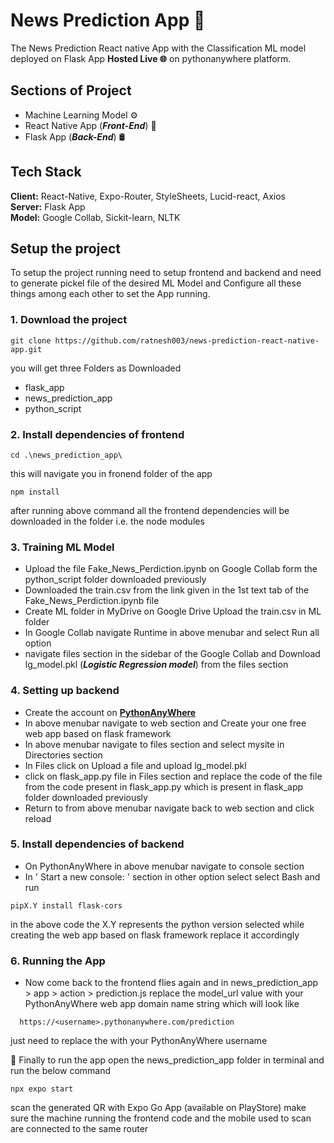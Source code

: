 
# News Prediction App 📰

The News Prediction React native App with the Classification ML model deployed on Flask App **Hosted Live 🌐** on pythonanywhere platform.
## Sections of Project

- Machine Learning Model ⚙️
- React Native App (**_Front-End_**) 📱
- Flask App (**_Back-End_**) 🛢️
## Tech Stack

**Client:** React-Native, Expo-Router, StyleSheets, Lucid-react, Axios \
**Server:** Flask App \
**Model:** Google Collab, Sickit-learn, NLTK 

## Setup the project

To setup the project running need to setup frontend and backend and need to generate pickel file of the desired ML Model and Configure all these things among each other to set the App running.

### 1. Download the project

```
git clone https://github.com/ratnesh003/news-prediction-react-native-app.git 
```
you will get three Folders as Downloaded
- flask_app
- news_prediction_app
- python_script

### 2. Install dependencies of frontend

```
cd .\news_prediction_app\
```
this will navigate you in fronend folder of the app
```
npm install
```
after running above command all the frontend dependencies will be downloaded in the folder i.e. the node modules

### 3. Training ML Model

- Upload the file Fake_News_Perdiction.ipynb on Google Collab form the python_script folder downloaded previously
- Downloaded the train.csv from the link given in the 1st text tab of the Fake_News_Perdiction.ipynb file
- Create ML folder in MyDrive on Google Drive Upload the train.csv in ML folder
- In Google Collab navigate Runtime in above menubar and select Run all option
- navigate files section in the sidebar of the Google Collab and Download lg_model.pkl (**_Logistic Regression model_**) from the files section

### 4. Setting up backend

- Create the account on [**PythonAnyWhere**](https://www.pythonanywhere.com/)
- In above menubar navigate to web section and Create your one free web app based on flask framework
- In above menubar navigate to files section and select mysite in Directories section
- In Files click on Upload a file and upload lg_model.pkl
- click on flask_app.py file in Files section and replace the code of the file from the code present in flask_app.py which is present in flask_app folder downloaded previously
- Return to from above menubar navigate back to web section and click reload

### 5. Install dependencies of backend

- On PythonAnyWhere in above menubar navigate to console section
- In ' Start a new console: ' section in other option select select Bash and run
```
pipX.Y install flask-cors
```
in the above code the X.Y represents the python version selected while creating the web app based on flask framework replace it accordingly

### 6. Running the App

- Now come back to the frontend flies again and in news_prediction_app > app > action > prediction.js replace the model_url value with your PythonAnyWhere web app domain name string which will look like
```
  https://<username>.pythonanywhere.com/prediction
```
just need to replace the <username> with your PythonAnyWhere username

🚩 Finally to run the app open the news_prediction_app folder in terminal and run the below command
```
npx expo start
```
scan the generated QR with Expo Go App (available on PlayStore) make sure the machine running the frontend code and the mobile used to scan are connected to the same router
